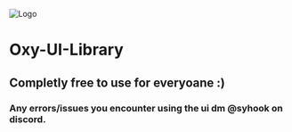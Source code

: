 ![Logo](https://i.ibb.co/8DPLCQCC/image.png)
# Oxy-UI-Library
## Completly free to use for everyoane :)

### Any errors/issues you encounter using the ui dm @syhook on discord.
